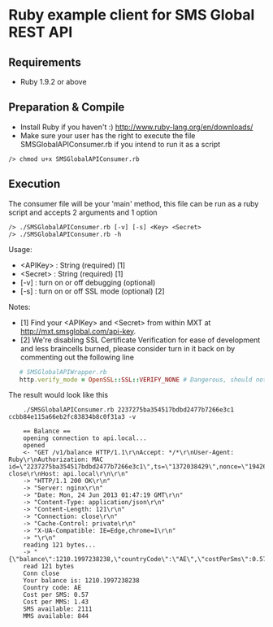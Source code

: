 Ruby example client for SMS Global REST API
================================

Requirements
--------------------------------
 - Ruby 1.9.2 or above


Preparation & Compile
--------------------------------
 - Install Ruby if you haven't :) http://www.ruby-lang.org/en/downloads/
 - Make sure your user has the right to execute the file SMSGlobalAPIConsumer.rb if you intend to run it as a script
~~~
/> chmod u+x SMSGlobalAPIConsumer.rb
~~~

Execution
--------------------------------
The consumer file will be your 'main' method, this file can be run as a ruby script and accepts 2 arguments and 1 option
~~~
/> ./SMSGlobalAPIConsumer.rb [-v] [-s] <Key> <Secret>
/> ./SMSGlobalAPIConsumer.rb -h
~~~
Usage:
 * \<APIKey\> : String (required) [1]
 * \<Secret\> : String (required) [1]
 * [-v] : turn on or off debugging (optional)
 * [-s] : turn on or off SSL mode (optional) [2]

Notes:
 * [1] Find your \<APIKey\> and \<Secret\> from within MXT at http://mxt.smsglobal.com/api-key.
 * [2] We're disabling SSL Certificate Verification for ease of development and less braincells burned, please consider turn in it back on by commenting out the following line

``` ruby
   # SMSGlobalAPIWrapper.rb
   http.verify_mode = OpenSSL::SSL::VERIFY_NONE # Dangerous, should not use for PRODUCTION
```

The result would look like this 

~~~
    ./SMSGlobalAPIConsumer.rb 2237275ba354517bdbd2477b7266e3c1 ccbb84e115a66eb2fc83834b8c0f31a3 -v

    == Balance ==
    opening connection to api.local...
    opened
    <- "GET /v1/balance HTTP/1.1\r\nAccept: */*\r\nUser-Agent: Ruby\r\nAuthorization: MAC id=\"2237275ba354517bdbd2477b7266e3c1\",ts=\"1372038429\",nonce=\"194261ab1a02abf8ee50c0c64bbf8534\",mac=\"vUirDqMjaBoMSICImtwQF/hkGAT8XCLMSzZiKLRp4g0=\"\r\nConnection: close\r\nHost: api.local\r\n\r\n"
    -> "HTTP/1.1 200 OK\r\n"
    -> "Server: nginx\r\n"
    -> "Date: Mon, 24 Jun 2013 01:47:19 GMT\r\n"
    -> "Content-Type: application/json\r\n"
    -> "Content-Length: 121\r\n"
    -> "Connection: close\r\n"
    -> "Cache-Control: private\r\n"
    -> "X-UA-Compatible: IE=Edge,chrome=1\r\n"
    -> "\r\n"
    reading 121 bytes...
    -> "{\"balance\":1210.1997238238,\"countryCode\":\"AE\",\"costPerSms\":0.57,\"costPerMms\":1.43,\"smsAvailable\":2111,\"mmsAvailable\":844}"
    read 121 bytes
    Conn close
    Your balance is: 1210.1997238238
    Country code: AE
    Cost per SMS: 0.57
    Cost per MMS: 1.43
    SMS available: 2111
    MMS available: 844
~~~

